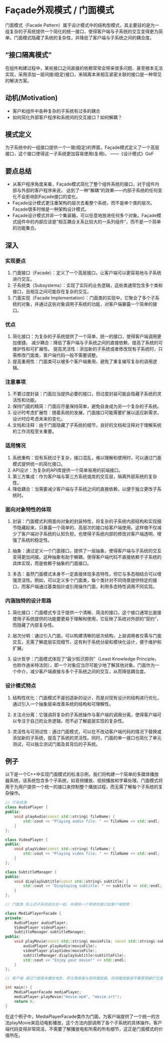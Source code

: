 # Façade外观模式 / 门面模式
门面模式（Facade Pattern）属于设计模式中的结构型模式，其主要目的是为一组复杂的子系统提供一个简化的统一接口，使得客户端与子系统的交互变得更为简单。门面模式隐藏了系统的复杂性，并降低了客户端与子系统之间的耦合度。

## “接口隔离模式”
在组件构建过程中，某些接口之间直接的依赖常常会带来很多问题、甚至根本无法实现，采用添加一层间接(稳定)接口，来隔离本来相互紧密关联的接口是一种常见的解决方案。

## 动机(Motivation)
+ 客户和组件中各种复杂的子系统有过多的耦合
+ 如何简化外部客户程序和系统间的交互接口？如何解耦？

## 模式定义
为子系统中的一组接口提供一个一致(稳定)的界面，Façade模式定义了一个高层接口，这个接口使得这一子系统更加容易使用(复用)。
——《设计模式》GoF

## 要点总结
+ 从客户程序角度来看，Façade模式简化了整个组件系统的接口，对于组件内部与外部的客户程序来说，
达到了一种”解耦“的效果——内部子系统的任何变化不会影响到Façade接口的变化。
+ Façade设计模式更注重架构的层次去看整个系统，而不是单个类的层次。Façade很多时候是一种架构设计模式。
+ Façade设计模式并非一个集装箱，可以任意地放进任何多个对象。Façade模式组件中的内部应该是”相互耦合关系比较大的一系列组件“，而不是一个简单的功能集合。

## 深入
### 实现要点
1. 门面接口（Facade）：定义了一个高层接口，让客户端可以更容易地与子系统进行交互。
2. 子系统类（Subsystems）：实现了实际的业务逻辑，这些类通常包含多个类和接口，且相互之间可能存在复杂的交互。
3. 门面实现（Facade Implementation）：门面类的实现中，它聚合了多个子系统的对象，并通过这些对象调用子系统的功能，对客户端暴露一个简单的接口。

### 优点
1. 简化接口：为复杂的子系统提供了一个简单、统一的接口，使得客户端调用更加便捷。
减少耦合：降低了客户端与子系统之间的直接依赖，提高了系统的可维护性和可扩展性。
提高灵活性：添加新的子系统或者修改现有子系统时，只需修改门面类，客户端代码一般不需要调整。
2. 提高重用性：门面类可以被多个客户端重用，避免了重复编写复杂的调用逻辑。

### 注意事项
1. 不要过度封装：门面应当提供必要的接口，但过度封装可能会隐藏子系统的灵活性和功能。
2. 保持门面的精简：门面应尽量保持简单，避免自身成为另一个复杂的子系统。
3. 设计时考虑扩展性：随着系统的发展，门面接口可能需要扩展以适应新需求，设计时应考虑未来的变化。
4. 文档和注释：由于门面隐藏了子系统的细节，良好的文档和注释对于理解系统的工作流程至关重要。

### 适用情况
1. 系统重构：现有系统过于复杂，接口混乱，难以理解和使用时，可以通过门面模式提供统一的简化接口。
2. API设计：为复杂的API库提供一个简单易用的前端接口。
3. 第三方集成：作为客户端与第三方系统或库的交互层，隔离外部系统的复杂性。
4. 降低耦合：当需要减少客户端与子系统之间的直接依赖，以便于独立更改子系统时。

### 面向对象特性的体现
1. 封装：门面模式利用面向对象的封装特性，将复杂的子系统内部结构和实现细节隐藏起来，只暴露一个简单的、高层次的接口给客户端使用。这样做不仅减少了客户端对子系统的认知负担，也使得子系统内部的修改对客户端透明，增强了系统的稳定性。

2. 抽象：通过定义一个门面接口，提供了一层抽象，使得客户端与子系统的交互变得更加间接。这种抽象有助于解耦，使得客户端代码不直接依赖于子系统的具体实现，而是依赖于抽象的门面接口。

3. 多态：虽然门面模式本身不一定直接体现多态特性，但它与多态相结合可以增强灵活性。例如，可以定义多个门面类，每个类针对不同场景提供特定的接口，而客户端通过基类指针或引用操作门面，利用多态特性调用不同实现。

### 内涵独特的设计思路
1. 简化接口：门面模式专注于提供一个清晰、简洁的接口，这个接口通常比直接使用子系统提供的功能要更易于理解和使用，它反映了系统对外部的“契约”，而隐藏了内部复杂性。

2. 层次分明：通过引入门面，可以构建清晰的层次结构，上层调用者仅需与门面交互，无需了解底层实现细节，这有利于系统分层和模块化设计，便于维护和扩展。

3. 设计哲学：门面模式体现了“最少知识原则”（Least Knowledge Principle，也称作迪米特法则），即一个对象应当尽可能少地了解其他对象，门面作为一个中介，减少客户端直接与多个子系统之间的交互，从而降低耦合度。

### 设计模式特点
1. 结构性优化：门面模式不是创造新的设计，而是对现有设计的结构进行优化，通过引入一个抽象层来改善系统的结构和可理解性。

2. 关注点分离：它强调将复杂的子系统操作与客户端的调用分离，使得客户端可以专注于自己的业务逻辑，而不必了解底层实现的复杂性。

3. 灵活性与可测试性：通过门面模式，可以在不改动客户端代码的情况下替换或添加新的子系统，提高了系统的灵活性。同时，门面的单一接口也简化了单元测试，可以独立测试门面及其背后的子系统。

## 例子
以下是一个C++中实现门面模式的标准示例，我们将构建一个简单的多媒体播放器系统，该系统包含多个子系统，如音频播放、视频播放和字幕处理。门面模式将用于为用户提供一个统一的接口来控制整个播放过程，而无需了解每个子系统的复杂操作。
```cpp
// 子系统类
class AudioPlayer {
public:
    void playAudio(const std::string& fileName) {
        std::cout << "Playing audio file: " << fileName << std::endl;
    }
};

class VideoPlayer {
public:
    void playVideo(const std::string& fileName) {
        std::cout << "Playing video file: " << fileName << std::endl;
    }
};

class SubtitleManager {
public:
    void displaySubtitle(const std::string& subtitle) {
        std::cout << "Displaying subtitle: " << subtitle << std::endl;
    }
};

// 门面类 将上述子系统组合在一起，并提供一个简单的接口给客户端使用：

class MediaPlayerFacade {
private:
    AudioPlayer audioPlayer;
    VideoPlayer videoPlayer;
    SubtitleManager subtitleManager;
public:
    void playMovie(const std::string& movieFile, const std::string& subtitleFile) {
        audioPlayer.playAudio(movieFile);
        videoPlayer.playVideo(movieFile);
        subtitleManager.displaySubtitle(subtitleFile);
        std::cout << "Enjoy your movie!" << std::endl;
    }
};

// 客户端 通过门面类来播放电影，而无需直接与音频播放器、视频播放器或字幕管理器打交道：

int main() {
    MediaPlayerFacade mediaPlayer;
    mediaPlayer.playMovie("movie.mp4", "movie.srt");
    return 0;
}
```
在这个例子中，MediaPlayerFacade类作为门面，为客户端提供了一个统一的方法playMovie来启动电影播放，这个方法内部调用了各个子系统的具体操作。客户端代码变得非常简洁，不需要了解播放电影所需的所有细节，这正是门面模式的价值所在。